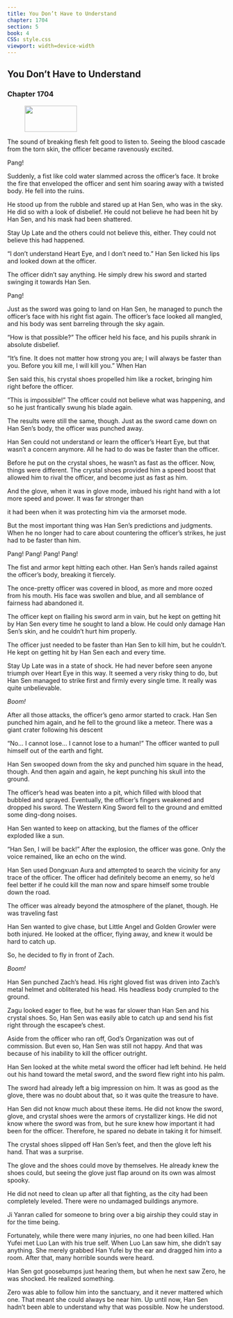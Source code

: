 ```yaml
---
title: You Don’t Have to Understand
chapter: 1704
section: 5
book: 4
CSS: style.css
viewport: width=device-width
---
```


## You Don’t Have to Understand

### Chapter 1704

<figure>
	<img src="../Images/gem.gif" alt="" id="gem" width="120" height="60" />
</figure>

The sound of breaking flesh felt good to listen to. Seeing the blood cascade from the torn skin, the officer became ravenously excited.

Pang!

Suddenly, a fist like cold water slammed across the officer’s face. It broke the fire that enveloped the officer and sent him soaring away with a twisted body. He fell into the ruins.

He stood up from the rubble and stared up at Han Sen, who was in the sky. He did so with a look of disbelief. He could not believe he had been hit by Han Sen, and his mask had been shattered.

Stay Up Late and the others could not believe this, either. They could not believe this had happened.

“I don’t understand Heart Eye, and I don’t need to.” Han Sen licked his lips and looked down at the officer.

The officer didn’t say anything. He simply drew his sword and started swinging it towards Han Sen.

Pang!

Just as the sword was going to land on Han Sen, he managed to punch the officer’s face with his right fist again. The officer’s face looked all mangled, and his body was sent barreling through the sky again.

“How is that possible?” The officer held his face, and his pupils shrank in absolute disbelief.

“It’s fine. It does not matter how strong you are; I will always be faster than you. Before you kill me, I will kill you.” When Han

Sen said this, his crystal shoes propelled him like a rocket, bringing him right before the officer.

“This is impossible!” The officer could not believe what was happening, and so he just frantically swung his blade again.

The results were still the same, though. Just as the sword came down on Han Sen’s body, the officer was punched away.

Han Sen could not understand or learn the officer’s Heart Eye, but that wasn’t a concern anymore. All he had to do was be faster than the officer.

Before he put on the crystal shoes, he wasn’t as fast as the officer. Now, things were different. The crystal shoes provided him a speed boost that allowed him to rival the officer, and become just as fast as him.

And the glove, when it was in glove mode, imbued his right hand with a lot more speed and power. It was far stronger than

it had been when it was protecting him via the armorset mode.

But the most important thing was Han Sen’s predictions and judgments. When he no longer had to care about countering the officer’s strikes, he just had to be faster than him.

Pang! Pang! Pang! Pang!

The fist and armor kept hitting each other. Han Sen’s hands railed against the officer’s body, breaking it fiercely.

The once-pretty officer was covered in blood, as more and more oozed from his mouth. His face was swollen and blue, and all semblance of fairness had abandoned it.

The officer kept on flailing his sword arm in vain, but he kept on getting hit by Han Sen every time he sought to land a blow. He could only damage Han Sen’s skin, and he couldn’t hurt him properly.

The officer just needed to be faster than Han Sen to kill him, but he couldn’t. He kept on getting hit by Han Sen each and every time.

Stay Up Late was in a state of shock. He had never before seen anyone triumph over Heart Eye in this way. It seemed a very risky thing to do, but Han Sen managed to strike first and firmly every single time. It really was quite unbelievable.

*Boom!*

After all those attacks, the officer’s geno armor started to crack. Han Sen punched him again, and he fell to the ground like a meteor. There was a giant crater following his descent

“No… I cannot lose… I cannot lose to a human!” The officer wanted to pull himself out of the earth and fight.

Han Sen swooped down from the sky and punched him square in the head, though. And then again and again, he kept punching his skull into the ground.

The officer’s head was beaten into a pit, which filled with blood that bubbled and sprayed. Eventually, the officer’s fingers weakened and dropped his sword. The Western King Sword fell to the ground and emitted some ding-dong noises.

Han Sen wanted to keep on attacking, but the flames of the officer exploded like a sun.

“Han Sen, I will be back!” After the explosion, the officer was gone. Only the voice remained, like an echo on the wind.

Han Sen used Dongxuan Aura and attempted to search the vicinity for any trace of the officer. The officer had definitely become an enemy, so he’d feel better if he could kill the man now and spare himself some trouble down the road.

The officer was already beyond the atmosphere of the planet, though. He was traveling fast

Han Sen wanted to give chase, but Little Angel and Golden Growler were both injured. He looked at the officer, flying away, and knew it would be hard to catch up.

So, he decided to fly in front of Zach.

*Boom!*

Han Sen punched Zach’s head. His right gloved fist was driven into Zach’s metal helmet and obliterated his head. His headless body crumpled to the ground.

Zagu looked eager to flee, but he was far slower than Han Sen and his crystal shoes. So, Han Sen was easily able to catch up and send his fist right through the escapee’s chest.

Aside from the officer who ran off, God’s Organization was out of commission. But even so, Han Sen was still not happy. And that was because of his inability to kill the officer outright.

Han Sen looked at the white metal sword the officer had left behind. He held out his hand toward the metal sword, and the sword flew right into his palm.

The sword had already left a big impression on him. It was as good as the glove, there was no doubt about that, so it was quite the treasure to have.

Han Sen did not know much about these items. He did not know the sword, glove, and crystal shoes were the armors of crystallizer kings. He did not know where the sword was from, but he sure knew how important it had been for the officer. Therefore, he spared no debate in taking it for himself.

The crystal shoes slipped off Han Sen’s feet, and then the glove left his hand. That was a surprise.

The glove and the shoes could move by themselves. He already knew the shoes could, but seeing the glove just flap around on its own was almost spooky.

He did not need to clean up after all that fighting, as the city had been completely leveled. There were no undamaged buildings anymore.

Ji Yanran called for someone to bring over a big airship they could stay in for the time being.

Fortunately, while there were many injuries, no one had been killed. Han Yufei met Luo Lan with his true self. When Luo Lan saw him, she didn’t say anything. She merely grabbed Han Yufei by the ear and dragged him into a room. After that, many horrible sounds were heard.

Han Sen got goosebumps just hearing them, but when he next saw Zero, he was shocked. He realized something.

Zero was able to follow him into the sanctuary, and it never mattered which one. That meant she could always be near him. Up until now, Han Sen hadn’t been able to understand why that was possible. Now he understood.